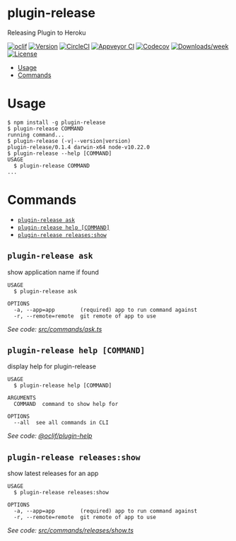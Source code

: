 plugin-release
==============

Releasing Plugin to Heroku  

[![oclif](https://img.shields.io/badge/cli-oclif-brightgreen.svg)](https://oclif.io)
[![Version](https://img.shields.io/npm/v/plugin-release.svg)](https://npmjs.org/package/plugin-release)
[![CircleCI](https://circleci.com/gh/MichaelDimmitt/plugin-release/tree/master.svg?style=shield)](https://circleci.com/gh/MichaelDimmitt/plugin-release/tree/master)
[![Appveyor CI](https://ci.appveyor.com/api/projects/status/github/MichaelDimmitt/plugin-release?branch=master&svg=true)](https://ci.appveyor.com/project/MichaelDimmitt/plugin-release/branch/master)
[![Codecov](https://codecov.io/gh/MichaelDimmitt/plugin-release/branch/master/graph/badge.svg)](https://codecov.io/gh/MichaelDimmitt/plugin-release)
[![Downloads/week](https://img.shields.io/npm/dw/plugin-release.svg)](https://npmjs.org/package/plugin-release)
[![License](https://img.shields.io/npm/l/plugin-release.svg)](https://github.com/MichaelDimmitt/plugin-release/blob/master/package.json)

<!-- toc -->
* [Usage](#usage)
* [Commands](#commands)
<!-- tocstop -->
# Usage
<!-- usage -->
```sh-session
$ npm install -g plugin-release
$ plugin-release COMMAND
running command...
$ plugin-release (-v|--version|version)
plugin-release/0.1.4 darwin-x64 node-v10.22.0
$ plugin-release --help [COMMAND]
USAGE
  $ plugin-release COMMAND
...
```
<!-- usagestop -->
# Commands
<!-- commands -->
* [`plugin-release ask`](#plugin-release-ask)
* [`plugin-release help [COMMAND]`](#plugin-release-help-command)
* [`plugin-release releases:show`](#plugin-release-releasesshow)

## `plugin-release ask`

show application name if found

```
USAGE
  $ plugin-release ask

OPTIONS
  -a, --app=app        (required) app to run command against
  -r, --remote=remote  git remote of app to use
```

_See code: [src/commands/ask.ts](https://github.com/MichaelDimmitt/plugin-release/blob/v0.1.4/src/commands/ask.ts)_

## `plugin-release help [COMMAND]`

display help for plugin-release

```
USAGE
  $ plugin-release help [COMMAND]

ARGUMENTS
  COMMAND  command to show help for

OPTIONS
  --all  see all commands in CLI
```

_See code: [@oclif/plugin-help](https://github.com/oclif/plugin-help/blob/v3.2.0/src/commands/help.ts)_

## `plugin-release releases:show`

show latest releases for an app

```
USAGE
  $ plugin-release releases:show

OPTIONS
  -a, --app=app        (required) app to run command against
  -r, --remote=remote  git remote of app to use
```

_See code: [src/commands/releases/show.ts](https://github.com/MichaelDimmitt/plugin-release/blob/v0.1.4/src/commands/releases/show.ts)_
<!-- commandsstop -->
